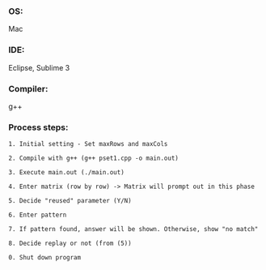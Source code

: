 ### OS:

Mac

### IDE:

Eclipse, Sublime 3

### Compiler:

g++

### Process steps:

```
1. Initial setting - Set maxRows and maxCols

2. Compile with g++ (g++ pset1.cpp -o main.out)

3. Execute main.out (./main.out)

4. Enter matrix (row by row) -> Matrix will prompt out in this phase

5. Decide "reused" parameter (Y/N)

6. Enter pattern

7. If pattern found, answer will be shown. Otherwise, show "no match"

8. Decide replay or not (from (5))

0. Shut down program
```